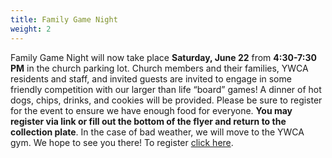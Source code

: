 ```yaml
---
title: Family Game Night
weight: 2
---
```


Family Game Night will now take place **Saturday, June 22** from **4:30-7:30 PM** in the church parking lot. Church members and their families, YWCA residents and staff, and invited guests are invited to engage in some friendly competition with our larger than life “board” games! A dinner of hot dogs, chips, drinks, and cookies will be provided. Please be sure to register for the event to ensure we have enough food for everyone. **You may register via link or fill out the bottom of the flyer and return to the collection plate**. In the case of bad weather, we will move to the YWCA gym. We hope to see you there!  To register [click here](http://bit.ly/fbc-family-night).